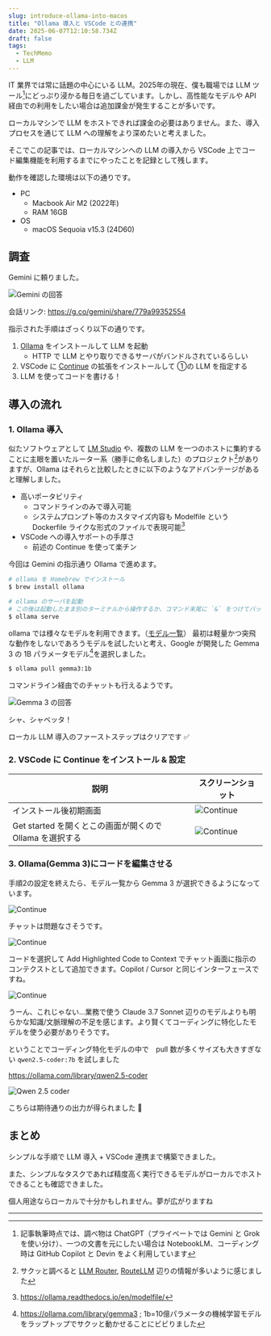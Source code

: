 ```yaml
---
slug: introduce-ollama-into-macos
title: "Ollama 導入と VSCode との連携"
date: 2025-06-07T12:10:58.734Z 
draft: false
tags:
  - TechMemo
  - LLM
---
```


IT 業界では常に話題の中心にいる LLM。2025年の現在、僕も職場では LLM ツール[^1]にどっぷり浸かる毎日を過ごしています。しかし、高性能なモデルや API 経由での利用をしたい場合は追加課金が発生することが多いです。

ローカルマシンで LLM をホストできれば課金の必要はありません。また、導入プロセスを通じて LLM への理解をより深めたいと考えました。

そこでこの記事では、ローカルマシンへの LLM の導入から VSCode 上でコード編集機能を利用するまでにやったことを記録として残します。

動作を確認した環境は以下の通りです。

- PC
  - Macbook Air M2 (2022年)
  - RAM 16GB
- OS
  - macOS Sequoia v15.3 (24D60)

## 調査

Gemini に頼りました。

![Gemini の回答](/introduce-ollama-into-macos_01.png)

会話リンク: https://g.co/gemini/share/779a99352554

指示された手順はざっくり以下の通りです。

1. [Ollama](http://ollama.com/) をインストールして LLM を起動
    - HTTP で LLM とやり取りできるサーバがバンドルされているらしい
1. VSCode に [Continue](https://www.continue.dev/) の拡張をインストールして ①の LLM を指定する
1. LLM を使ってコードを書ける！

## 導入の流れ

### 1. Ollama 導入

似たソフトウェアとして [LM Studio](https://lmstudio.ai/) や、複数の LLM を一つのホストに集約することに主眼を置いたルーター系（勝手に命名しました）のプロジェクト[^2]がありますが、Ollama はそれらと比較したときに以下のようなアドバンテージがあると理解しました。

- 高いポータビリティ
  - コマンドラインのみで導入可能
  - システムプロンプト等のカスタマイズ内容も Modelfile という Dockerfile ライクな形式のファイルで表現可能[^3]
- VSCode への導入サポートの手厚さ
  - 前述の Continue を使って楽チン

今回は Gemini の指示通り Ollama で進めます。

```bash
# ollama を Homebrew でインストール
$ brew install ollama

# ollama のサーバを起動
# この後は起動したまま別のターミナルから操作するか、コマンド末尾に `&` をつけてバックグラウンドジョブとして動かすかはお好みで
$ ollama serve
```

ollama では様々なモデルを利用できます。（[モデル一覧](https://ollama.com/search)）
最初は軽量かつ突飛な動作をしないであろうモデルを試したいと考え、Google が開発した Gemma 3 の 1B パラメータモデル[^4]を選択しました。

```bash
$ ollama pull gemma3:1b
```

コマンドライン経由でのチャットも行えるようです。

![Gemma 3 の回答](/introduce-ollama-into-macos_02.png)

シャ、シャベッタ！

ローカル LLM 導入のファーストステップはクリアです ✅ 

### 2. VSCode に Continue をインストール & 設定

| 説明 | スクリーンショット |
| --- | --- |
|  インストール後初期画面 | ![Continue](/introduce-ollama-into-macos_03.png) |
| Get started を開くとこの画面が開くので Ollama を選択する | ![Continue](/introduce-ollama-into-macos_04.png) |

### 3. Ollama(Gemma 3)にコードを編集させる

手順2の設定を終えたら、モデル一覧から Gemma 3 が選択できるようになっています。

![Continue](/introduce-ollama-into-macos_05.png)

チャットは問題なさそうです。

![Continue](/introduce-ollama-into-macos_06.png)

コードを選択して Add Highlighted Code to Context でチャット画面に指示のコンテクストとして追加できます。Copilot / Cursor と同じインターフェースですね。

![Continue](/introduce-ollama-into-macos_07.png)

うーん、これじゃない...業務で使う Claude 3.7 Sonnet 辺りのモデルよりも明らかな知識/文脈理解の不足を感じます。より賢くてコーディングに特化したモデルを使う必要がありそうです。

ということでコーディング特化モデルの中で　pull 数が多くサイズも大きすぎない `qwen2.5-coder:7b` を試しました

https://ollama.com/library/qwen2.5-coder

![Qwen 2.5 coder](/introduce-ollama-into-macos_08.png)

こちらは期待通りの出力が得られました 🙌

## まとめ

シンプルな手順で LLM 導入 + VSCode 連携まで構築できました。

また、シンプルなタスクであれば精度高く実行できるモデルがローカルでホストできることも確認できました。

個人用途ならローカルで十分かもしれません。夢が広がりますね

----

[^1]: 記事執筆時点では、調べ物は ChatGPT（プライベートでは Gemini と Grok を使い分け）、一つの文書を元にしたい場合は NotebookLM、コーディング時は GitHub Copilot と Devin をよく利用しています
[^2]: サクッと調べると [LLM Router](https://github.com/kcolemangt/llm-router), [RouteLLM](https://github.com/lm-sys/RouteLLM) 辺りの情報が多いように感じました
[^3]: https://ollama.readthedocs.io/en/modelfile/
[^4]: https://ollama.com/library/gemma3 ; 1b=10億パラメータの機械学習モデルをラップトップでサクッと動かせることにビビりました
